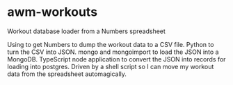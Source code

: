 # awm-workouts
Workout database loader from a Numbers spreadsheet

Using to get Numbers to dump the workout data to a CSV file.
Python to turn the CSV into JSON.
mongo and mongoimport to load the JSON into a MongoDB.
TypeScript node application to convert the JSON into records for loading into postgres.
Driven by a shell script so I can move my workout data from the spreadsheet automagically.
